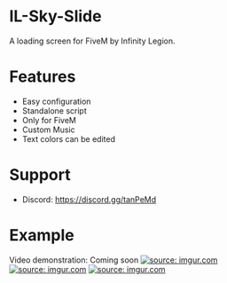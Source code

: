 # IL-Sky-Slide
A loading screen for FiveM by Infinity Legion.

# Features

  - Easy configuration
  - Standalone script
  - Only for FiveM
  - Custom Music
  - Text colors can be edited
 
 # Support
 
  - Discord: https://discord.gg/tanPeMd

# Example
 
Video demonstration: Coming soon
<a href="https://imgur.com/WmC1l9p"><img src="https://i.imgur.com/WmC1l9p.png" title="source: imgur.com" /></a>
<a href="https://imgur.com/CS3GXoY"><img src="https://i.imgur.com/CS3GXoY.png" title="source: imgur.com" /></a>
<a href="https://imgur.com/ErL51Vx"><img src="https://i.imgur.com/ErL51Vx.png" title="source: imgur.com" /></a>
